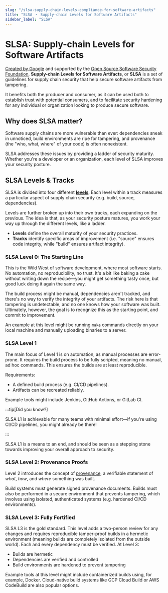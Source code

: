 ```yaml
---
slug: "/slsa-supply-chain-levels-compliance-for-software-artifacts"
title: "SLSA ・ Supply-chain Levels for Software Artifacts"
sidebar_label: "SLSA"
---
```


# SLSA: Supply-chain Levels for Software Artifacts

[Created by Google](https://security.googleblog.com/2021/06/introducing-slsa-end-to-end-framework.html) and supported by the [Open Source Software Security Foundation](https://openssf.org/), <b>Supply-chain Levels for Software Artifacts</b>, or <b>SLSA</b> is a set of guidelines for supply chain security that help secure software artifacts from tampering.

It benefits both the producer and consumer, as it can be used both to establish trust with potential consumers, and to facilitate security hardening for any individual or organization looking to produce secure software.

## Why does SLSA matter?

Software supply chains are more vulnerable than ever: dependencies sneak in unnoticed, build environments are ripe for tampering, and provenance (the "who, what, where" of your code) is often nonexistent.

SLSA addresses these issues by providing a ladder of security maturity. Whether you're a developer or an organization, each level of SLSA improves your security posture.

## SLSA Levels & Tracks

SLSA is divided into four different **[levels](https://slsa.dev/spec/v1.0/levels)**. Each level within a track measures a particular aspect of supply chain security (e.g. build, source, dependencies).

Levels are further broken up into their own tracks, each expanding on the previous.  The idea is that, as your security posture matures, you work your way up through the different levels, like a ladder.

- **Levels** define the overall maturity of your security practices.
- **Tracks** identify specific areas of improvement (i.e. "source" ensures code integrity, while "build" ensures artifact integrity).


### SLSA Level 0: The Starting Line

This is the Wild West of software development, where most software starts. No automation, no reproducibility, no trust. It's a bit like baking a cake without writing down the recipe—you might get something tasty once, but good luck doing it again the same way.

The build process might be manual, dependencies aren't tracked, and there's no way to verify the integrity of your artifacts. The risk here is that tampering is undetectable, and no one knows how your software was built. Ultimately, however, the goal is to recognize this as the starting point, and commit to improvement.

An example at this level might be running `make` commands directly on your local machine and manually uploading binaries to a server.

### SLSA Level 1

The main focus of Level 1 is on automation, as manual processes are error-prone. It requires the build process to be fully scripted, meaning no manual, ad hoc commands. This ensures the builds are at least reproducible.

Requirements:
- A defined build process (e.g. CI/CD pipelines).
- Artifacts can be recreated reliably.

Example tools might include Jenkins, GitHub Actions, or GitLab CI.

:::tip[Did you know?]

SLSA L1 is achievable for many teams with minimal effort—if you're using CI/CD pipelines, you might already be there!

:::

SLSA L1 is a means to an end, and should be seen as a stepping stone towards improving your overall approach to security.


### SLSA Level 2: Provenance Proofs

Level 2 introduces the concept of [provenance](/what-is-software-provenance-and-why-is-it-important-for-security), a verifiable statement of _what_, _how_, and _where_ something was built.

Build systems must generate signed provenance documents. Builds must also be performed in a secure environment that prevents tampering, which involves using isolated, authenticated systems (e.g. hardened CI/CD environments).

### SLSA Level 3: Fully Fortified

SLSA L3 is the gold standard. This level adds a two-person review for any changes and requires reproducible tamper-proof builds in a hermetic environment (meaning builds are completely isolated from the outside world). Each and every dependency must be verified. At Level 3:

- Builds are hermetic
- Dependencies are verified and controlled
- Build environments are hardened to prevent tampering

Example tools at this level might include containerized builds using, for example, Docker. Cloud-native build systems like GCP Cloud Build or AWS CodeBuild are also popular options.

